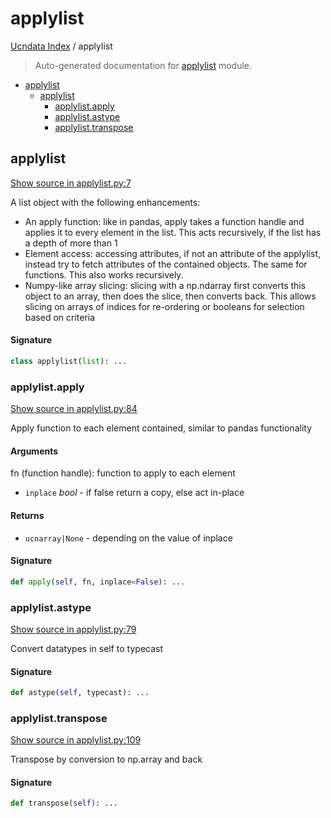 # applylist

[Ucndata Index](./README.md#ucndata-index) / applylist

> Auto-generated documentation for [applylist](../applylist.py) module.

- [applylist](#applylist)
  - [applylist](#applylist-1)
    - [applylist.apply](#applylist()apply)
    - [applylist.astype](#applylist()astype)
    - [applylist.transpose](#applylist()transpose)

## applylist

[Show source in applylist.py:7](../applylist.py#L7)

A list object with the following enhancements:

* An apply function: like in pandas, apply takes a function handle and applies it to every element in the list. This acts recursively, if the list has a depth of more than 1
* Element access: accessing attributes, if not an attribute of the applylist, instead try to fetch attributes of the contained objects. The same for functions. This also works recursively.
* Numpy-like array slicing: slicing with a np.ndarray first converts this object to an array, then does the slice, then converts back. This allows slicing on arrays of indices for re-ordering or booleans for selection based on criteria

#### Signature

```python
class applylist(list): ...
```

### applylist.apply

[Show source in applylist.py:84](../applylist.py#L84)

Apply function to each element contained, similar to pandas functionality

#### Arguments

fn (function handle): function to apply to each element
- `inplace` *bool* - if false return a copy, else act in-place

#### Returns

- `ucnarray|None` - depending on the value of inplace

#### Signature

```python
def apply(self, fn, inplace=False): ...
```

### applylist.astype

[Show source in applylist.py:79](../applylist.py#L79)

Convert datatypes in self to typecast

#### Signature

```python
def astype(self, typecast): ...
```

### applylist.transpose

[Show source in applylist.py:109](../applylist.py#L109)

Transpose by conversion to np.array and back

#### Signature

```python
def transpose(self): ...
```